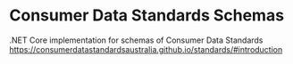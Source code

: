 # Consumer Data Standards Schemas
.NET Core implementation for schemas of Consumer Data Standards https://consumerdatastandardsaustralia.github.io/standards/#introduction
